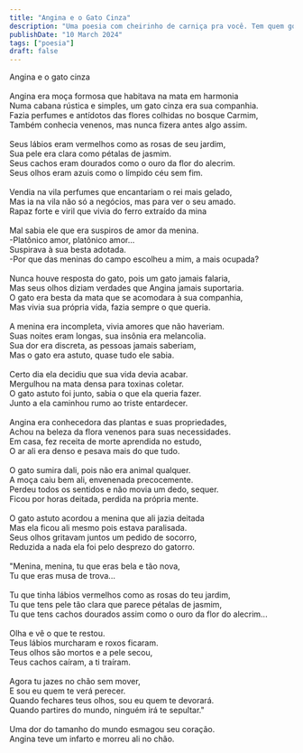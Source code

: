 ```yaml
---
title: "Angina e o Gato Cinza"
description: "Uma poesia com cheirinho de carniça pra você. Tem quem goste de carniça, mas poesia é pra poucos."
publishDate: "10 March 2024"
tags: ["poesia"]
draft: false
---
```


Angina e o gato cinza<br>
<br>
Angina era moça formosa que habitava na mata em harmonia<br>
Numa cabana rústica e simples, um gato cinza era sua companhia.<br>
Fazia perfumes e antídotos das flores colhidas no bosque Carmim,<br>
Também conhecia venenos, mas nunca fizera antes algo assim.<br>
<br>
Seus lábios eram vermelhos como as rosas de seu jardim,<br>
Sua pele era clara como pétalas de jasmim.<br>
Seus cachos eram dourados como o ouro da flor do alecrim.<br>
Seus olhos eram azuis como o límpido céu sem fim.<br>
<br>
Vendia na vila perfumes que encantariam o rei mais gelado,<br>
Mas ia na vila não só a negócios, mas para ver o seu amado.<br>
Rapaz forte e viril que vivia do ferro extraído da mina<br>
<br>
Mal sabia ele que era suspiros de amor da menina.<br>
-Platônico amor, platônico amor...<br>
Suspirava à sua besta adotada.<br>
-Por que das meninas do campo escolheu a mim, a mais ocupada?<br>
<br>
Nunca houve resposta do gato, pois um gato jamais falaria,<br>
Mas seus olhos diziam verdades que Angina jamais suportaria.<br>
O gato era besta da mata que se acomodara à sua companhia,<br>
Mas vivia sua própria vida, fazia sempre o que queria.<br>
<br>
A menina era incompleta, vivia amores que não haveriam.<br>
Suas noites eram longas, sua insônia era melancolia.<br>
Sua dor era discreta, as pessoas jamais saberiam,<br>
Mas o gato era astuto, quase tudo ele sabia.<br>
<br>
Certo dia ela decidiu que sua vida devia acabar.<br>
Mergulhou na mata densa para toxinas coletar.<br>
O gato astuto foi junto, sabia o que ela queria fazer.<br>
Junto a ela caminhou rumo ao triste entardecer.<br>
<br>
Angina era conhecedora das plantas e suas propriedades,<br>
Achou na beleza da flora venenos para suas necessidades.<br>
Em casa, fez receita de morte aprendida no estudo,<br>
O ar ali era denso e pesava mais do que tudo.<br>
<br>
O gato sumira dali, pois não era animal qualquer.<br>
A moça caiu bem ali, envenenada precocemente.<br>
Perdeu todos os sentidos e não movia um dedo, sequer.<br>
Ficou por horas deitada, perdida na própria mente.<br>
<br>
O gato astuto acordou a menina que ali jazia deitada<br>
Mas ela ficou ali mesmo pois estava paralisada.<br>
Seus olhos gritavam juntos um pedido de socorro,<br>
Reduzida a nada ela foi pelo desprezo do gatorro.<br>
<br>
"Menina, menina, tu que eras bela e tão nova,<br>
Tu que eras musa de trova...<br>
<br>
Tu que tinha lábios vermelhos como as rosas do teu jardim,<br>
Tu que tens pele tão clara que parece pétalas de jasmim,<br>
Tu que tens cachos dourados assim como o ouro da flor do alecrim...<br>
<br>
Olha e vê o que te restou.<br>
Teus lábios murcharam e roxos ficaram.<br>
Teus olhos são mortos e a pele secou,<br>
Teus cachos caíram, a ti traíram.<br>
<br>
Agora tu jazes no chão sem mover,<br>
E sou eu quem te verá perecer.<br>
Quando fechares teus olhos, sou eu quem te devorará.<br>
Quando partires do mundo, ninguém irá te sepultar."<br>
<br>
Uma dor do tamanho do mundo esmagou seu coração.<br>
Angina teve um infarto e morreu ali no chão.<br>